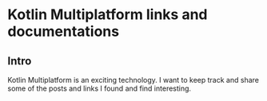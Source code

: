 # Kotlin Multiplatform links and documentations
## Intro
Kotlin Multiplatform is an exciting technology. I want to keep track and share some of the posts and links I found and find interesting.
